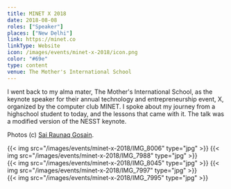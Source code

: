 ```yaml
---
title: MINET X 2018
date: 2018-08-08
roles: ["Speaker"]
places: ["New Delhi"]
link: https://minet.co
linkType: Website
icon: /images/events/minet-x-2018/icon.png
color: "#69e"
type: content
venue: The Mother's International School
---
```


I went back to my alma mater, The Mother's International School, as the keynote speaker for their annual technology and entrepreneurship event, X, organized by the computer club MINET. I spoke about my journey from a highschool student to today, and the lessons that came with it. The talk was a modified version of the NESST keynote.

<!--more-->

Photos (c) [Sai Raunaq Gosain](https://instagram.com/vellaindian).

<div class="two-images">
	{{< img src="/images/events/minet-x-2018/IMG_8006" type="jpg" >}}
	{{< img src="/images/events/minet-x-2018/IMG_7988" type="jpg" >}}
</div>
<div class="two-images">
	<div>
		{{< img src="/images/events/minet-x-2018/IMG_8045" type="jpg" >}}
		{{< img src="/images/events/minet-x-2018/IMG_7997" type="jpg" >}}
	</div>
	<div>
		{{< img src="/images/events/minet-x-2018/IMG_7995" type="jpg" >}}
	</div>
</div>